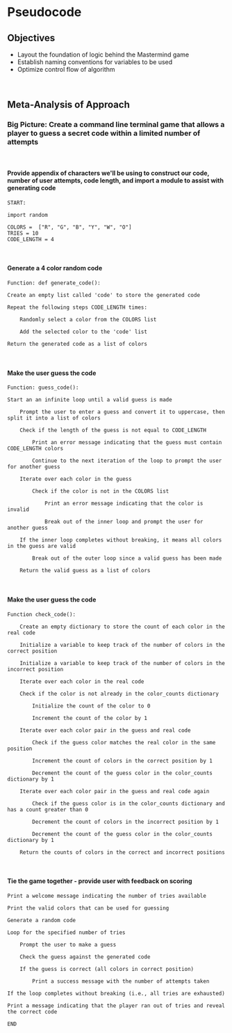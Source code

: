 # Pseudocode

## Objectives
- Layout the foundation of logic behind the Mastermind game
- Establish naming conventions for variables to be used
- Optimize control flow of algorithm

<br> 


## Meta-Analysis of Approach 

### Big Picture: Create a command line terminal game that allows a player to guess a secret code within a limited number of attempts

<br>

#### Provide appendix of characters we'll be using to construct our code, number of user attempts, code length, and import a module to assist with generating code

```
START:

import random

COLORS =  ["R", "G", "B", "Y", "W", "O"]
TRIES = 10
CODE_LENGTH = 4
```

<br>

#### Generate a 4 color random code
```
Function: def generate_code(): 

Create an empty list called 'code' to store the generated code

Repeat the following steps CODE_LENGTH times:

    Randomly select a color from the COLORS list

    Add the selected color to the 'code' list

Return the generated code as a list of colors
```

<br>

#### Make the user guess the code
```
Function: guess_code():

Start an an infinite loop until a valid guess is made

    Prompt the user to enter a guess and convert it to uppercase, then split it into a list of colors

    Check if the length of the guess is not equal to CODE_LENGTH

        Print an error message indicating that the guess must contain CODE_LENGTH colors

        Continue to the next iteration of the loop to prompt the user for another guess

    Iterate over each color in the guess

        Check if the color is not in the COLORS list

            Print an error message indicating that the color is invalid

            Break out of the inner loop and prompt the user for another guess

    If the inner loop completes without breaking, it means all colors in the guess are valid

        Break out of the outer loop since a valid guess has been made

    Return the valid guess as a list of colors
```

<br>

#### Make the user guess the code
```
Function check_code():

    Create an empty dictionary to store the count of each color in the real code

    Initialize a variable to keep track of the number of colors in the correct position

    Initialize a variable to keep track of the number of colors in the incorrect position

    Iterate over each color in the real code

    Check if the color is not already in the color_counts dictionary

        Initialize the count of the color to 0

        Increment the count of the color by 1
    
    Iterate over each color pair in the guess and real code

        Check if the guess color matches the real color in the same position

        Increment the count of colors in the correct position by 1

        Decrement the count of the guess color in the color_counts dictionary by 1

    Iterate over each color pair in the guess and real code again

        Check if the guess color is in the color_counts dictionary and has a count greater than 0

        Decrement the count of colors in the incorrect position by 1

        Decrement the count of the guess color in the color_counts dictionary by 1

    Return the counts of colors in the correct and incorrect positions
```

<br>

#### Tie the game together - provide user with feedback on scoring
```
Print a welcome message indicating the number of tries available

Print the valid colors that can be used for guessing

Generate a random code

Loop for the specified number of tries

    Prompt the user to make a guess

    Check the guess against the generated code

    If the guess is correct (all colors in correct position)

        Print a success message with the number of attempts taken

If the loop completes without breaking (i.e., all tries are exhausted)

Print a message indicating that the player ran out of tries and reveal the correct code

END
```     




            





